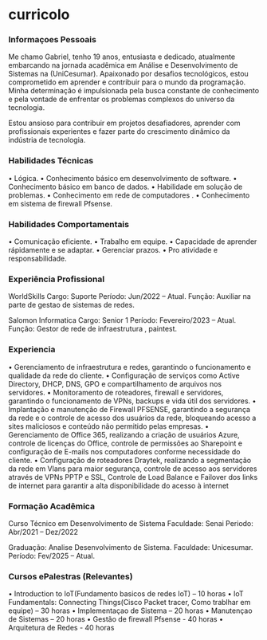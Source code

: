 # curricolo

### Informaçoes Pessoais 

Me chamo Gabriel, tenho 19 anos, entusiasta e dedicado, atualmente embarcando na jornada acadêmica em Análise e Desenvolvimento de Sistemas na (UniCesumar). Apaixonado por desafios tecnológicos, estou comprometido em aprender e contribuir para o mundo da programação. Minha determinação é impulsionada pela busca constante de conhecimento e pela vontade de enfrentar os problemas complexos do universo da tecnologia.

Estou ansioso para contribuir em projetos desafiadores, aprender com profissionais experientes e fazer parte do crescimento dinâmico da indústria de tecnologia.

### Habilidades Técnicas
• Lógica.
• Conhecimento básico em desenvolvimento de software.
• Conhecimento básico em banco de dados.
• Habilidade em solução de problemas.
• Conhecimento em rede de computadores .
• Conhecimento em sistema de firewall Pfsense.

### Habilidades Comportamentais
• Comunicação eficiente.
• Trabalho em equipe.
• Capacidade de aprender rápidamente e se adaptar.
• Gerenciar prazos.
• Pro atividade e responsabilidade.

### Experiência Profissional
WorldSkills
Cargo: Suporte
Período: Jun/2022 – Atual.
Função: Auxiliar na parte de gestao de sistemas de redes.

Salomon Informatica
Cargo: Senior 1
Período: Fevereiro/2023 – Atual.
Função: Gestor de rede de infraestrutura , paintest.

### Experiencia 

• Gerenciamento de infraestrutura e redes, garantindo o funcionamento e qualidade da rede do cliente.
• Configuração de serviços como Active Directory, DHCP, DNS, GPO e compartilhamento de arquivos nos servidores.
• Monitoramento de roteadores, firewall e servidores, garantindo o funcionamento de VPNs, backups e vida útil dos servidores.
• Implantação e manutenção de Firewall PFSENSE, garantindo a segurança da rede e o controle de acesso dos usuários da rede, bloqueando acesso a sites maliciosos e conteúdo não permitido pelas empresas.
• Gerenciamento de Office 365, realizando a criação de usuários Azure, controle de licenças do Office, controle de permissões ao Sharepoint e configuração de E-mails nos computadores conforme necessidade do cliente.
• Configuração de roteadores Draytek, realizando a segmentação da rede em Vlans para maior segurança, controle de acesso aos servidores através de VPNs PPTP e SSL, Controle de Load Balance e Failover dos links de internet para garantir a alta disponibilidade do acesso à internet

### Formação Acadêmica

Curso Técnico em Desenvolvimento de Sistema
Faculdade: Senai
Periodo: Abr/2021 – Dez/2022

Graduação: Analise Desenvolvimento de Sistema.
Faculdade: Unicesumar.
Período: Fev/2025 – Atual.

### Cursos ePalestras (Relevantes)

• Introduction to IoT(Fundamento basicos de redes IoT) – 10 horas
• IoT Fundamentals: Connecting Things(Cisco Packet tracer, Como trablhar
em equipe) – 30 horas
• Implementaçao de Sistema – 20 horas
• Manutençao de Sistemas – 20 horas
• Gestão de firewall Pfsense - 40 horas
• Arquitetura de Redes - 40 horas